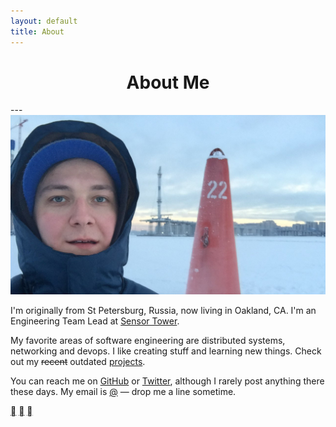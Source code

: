 ```yaml
---
layout: default
title: About
---
```


<center>
<h1>About Me</h1>
</center>
---

<img src="/assets/profile-pic-winter.jpg">

I'm originally from St Petersburg, Russia, now living in Oakland, CA. I'm an Engineering&nbsp;Team&nbsp;Lead at [Sensor&nbsp;Tower](https://sensortower.com/).

My favorite areas of software engineering are distributed systems, networking and devops. I like creating stuff and learning new things. Check out my <strike>recent</strike> outdated [projects](/projects).

You can reach me on [GitHub](https://github.com/petethepig) or [Twitter](https://twitter.com/dmi3f), although I rarely post anything there these days. My email is [@]([me-email]) — drop me a line sometime.

<p class="social-buttons">
  <a class="social-button" href="https://twitter.com/dmi3f"></a>
  <a class="social-button" href="https://github.com/petethepig"></a>
  <a class="social-button" href="https://plus.google.com/115336993797323707321"></a>
</p>

<div class="clear-fix"></div>
